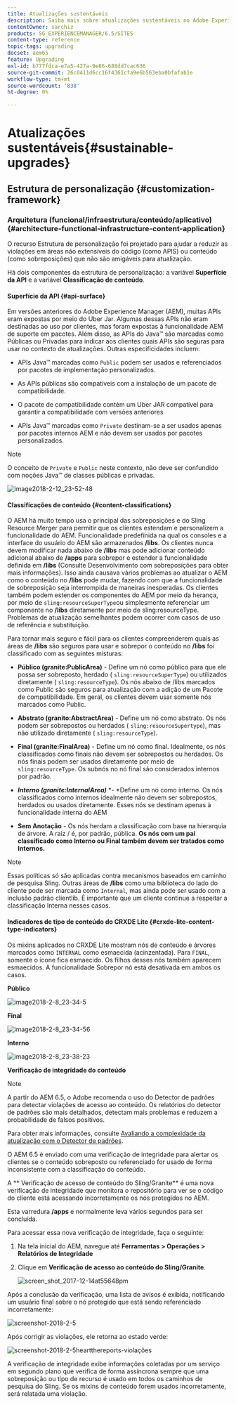 ```yaml
---
title: Atualizações sustentáveis
description: Saiba mais sobre atualizações sustentáveis no Adobe Experience Manager 6.4.
contentOwner: sarchiz
products: SG_EXPERIENCEMANAGER/6.5/SITES
content-type: reference
topic-tags: upgrading
docset: aem65
feature: Upgrading
exl-id: b777fdca-e7a5-427a-9e86-688dd7cac636
source-git-commit: 26c0411d6cc16f4361cfa9e6b563eba0bfafab1e
workflow-type: tm+mt
source-wordcount: '838'
ht-degree: 0%

---
```


# Atualizações sustentáveis{#sustainable-upgrades}

## Estrutura de personalização {#customization-framework}

### Arquitetura (funcional/infraestrutura/conteúdo/aplicativo)  {#architecture-functional-infrastructure-content-application}

O recurso Estrutura de personalização foi projetado para ajudar a reduzir as violações em áreas não extensíveis do código (como APIS) ou conteúdo (como sobreposições) que não são amigáveis para atualização.

Há dois componentes da estrutura de personalização: a variável **Superfície da API** e a variável **Classificação de conteúdo**.

#### Superfície da API {#api-surface}

Em versões anteriores do Adobe Experience Manager (AEM), muitas APIs eram expostas por meio do Uber Jar. Algumas dessas APIs não eram destinadas ao uso por clientes, mas foram expostas à funcionalidade AEM de suporte em pacotes. Além disso, as APIs do Java™ são marcadas como Públicas ou Privadas para indicar aos clientes quais APIs são seguras para usar no contexto de atualizações. Outras especificidades incluem:

* APIs Java™ marcadas como `Public` podem ser usados e referenciados por pacotes de implementação personalizados.

* As APIs públicas são compatíveis com a instalação de um pacote de compatibilidade.
* O pacote de compatibilidade contém um Uber JAR compatível para garantir a compatibilidade com versões anteriores
* APIs Java™ marcadas como `Private` destinam-se a ser usados apenas por pacotes internos AEM e não devem ser usados por pacotes personalizados.

>[!NOTE]
>
>O conceito de `Private` e `Public` neste contexto, não deve ser confundido com noções Java™ de classes públicas e privadas.

![image2018-2-12_23-52-48](assets/image2018-2-12_23-52-48.png)

#### Classificações de conteúdo {#content-classifications}

O AEM há muito tempo usa o principal das sobreposições e do Sling Resource Merger para permitir que os clientes estendam e personalizem a funcionalidade do AEM. Funcionalidade predefinida na qual os consoles e a interface do usuário do AEM são armazenados **/libs**. Os clientes nunca devem modificar nada abaixo de **/libs** mas pode adicionar conteúdo adicional abaixo de **/apps** para sobrepor e estender a funcionalidade definida em **/libs** (Consulte Desenvolvimento com sobreposições para obter mais informações). Isso ainda causava vários problemas ao atualizar o AEM como o conteúdo no **/libs** pode mudar, fazendo com que a funcionalidade de sobreposição seja interrompida de maneiras inesperadas. Os clientes também podem estender os componentes do AEM por meio da herança, por meio de `sling:resourceSuperType`ou simplesmente referenciar um componente no **/libs** diretamente por meio de sling:resourceType. Problemas de atualização semelhantes podem ocorrer com casos de uso de referência e substituição.

Para tornar mais seguro e fácil para os clientes compreenderem quais as áreas de **/libs** são seguros para usar e sobrepor o conteúdo no **/libs** foi classificado com as seguintes misturas:

* **Público (granite:PublicArea)** - Define um nó como público para que ele possa ser sobreposto, herdado ( `sling:resourceSuperType`) ou utilizados diretamente ( `sling:resourceType`). Os nós abaixo de /libs marcados como Public são seguros para atualização com a adição de um Pacote de compatibilidade. Em geral, os clientes devem usar somente nós marcados como Public.

* **Abstrato (granito:AbstractArea)** - Define um nó como abstrato. Os nós podem ser sobrepostos ou herdados ( `sling:resourceSupertype`), mas não utilizado diretamente ( `sling:resourceType`).

* **Final (granite:FinalArea)** - Define um nó como final. Idealmente, os nós classificados como finais não devem ser sobrepostos ou herdados. Os nós finais podem ser usados diretamente por meio de `sling:resourceType`. Os subnós no nó final são considerados internos por padrão.

* ***Interno (granite:InternalArea)*** *- *Define um nó como interno. Os nós classificados como internos idealmente não devem ser sobrepostos, herdados ou usados diretamente. Esses nós se destinam apenas à funcionalidade interna do AEM

* **Sem Anotação** - Os nós herdam a classificação com base na hierarquia de árvore. A raiz / é, por padrão, pública. **Os nós com um pai classificado como Interno ou Final também devem ser tratados como Internos.**

>[!NOTE]
>
Essas políticas só são aplicadas contra mecanismos baseados em caminho de pesquisa Sling. Outras áreas de **/libs** como uma biblioteca do lado do cliente pode ser marcada como `Internal`, mas ainda pode ser usado com a inclusão padrão clientlib. É importante que um cliente continue a respeitar a classificação Interna nesses casos.

#### Indicadores de tipo de conteúdo do CRXDE Lite {#crxde-lite-content-type-indicators}

Os mixins aplicados no CRXDE Lite mostram nós de conteúdo e árvores marcados como `INTERNAL` como esmaecida (acinzentada). Para `FINAL`, somente o ícone fica esmaecido. Os filhos desses nós também aparecem esmaecidos. A funcionalidade Sobrepor nó está desativada em ambos os casos.

**Público**

![image2018-2-8_23-34-5](assets/image2018-2-8_23-34-5.png)

**Final**

![image2018-2-8_23-34-56](assets/image2018-2-8_23-34-56.png)

**Interno**

![image2018-2-8_23-38-23](assets/image2018-2-8_23-38-23.png)

**Verificação de integridade do conteúdo**

>[!NOTE]
>
A partir do AEM 6.5, o Adobe recomenda o uso do Detector de padrões para detectar violações de acesso ao conteúdo. Os relatórios do detector de padrões são mais detalhados, detectam mais problemas e reduzem a probabilidade de falsos positivos.
>
Para obter mais informações, consulte [Avaliando a complexidade da atualização com o Detector de padrões](/help/sites-deploying/pattern-detector.md).

O AEM 6.5 é enviado com uma verificação de integridade para alertar os clientes se o conteúdo sobreposto ou referenciado for usado de forma inconsistente com a classificação do conteúdo.

A ** Verificação de acesso de conteúdo do Sling/Granite** é uma nova verificação de integridade que monitora o repositório para ver se o código do cliente está acessando incorretamente os nós protegidos no AEM.

Esta varredura **/apps** e normalmente leva vários segundos para ser concluída.

Para acessar essa nova verificação de integridade, faça o seguinte:

1. Na tela inicial do AEM, navegue até **Ferramentas > Operações > Relatórios de Integridade**
1. Clique em **Verificação de acesso ao conteúdo do Sling/Granite**.

   ![screen_shot_2017-12-14at55648pm](assets/screen_shot_2017-12-14at55648pm.png)

Após a conclusão da verificação, uma lista de avisos é exibida, notificando um usuário final sobre o nó protegido que está sendo referenciado incorretamente:

![screenshot-2018-2-5](assets/screenshot-2018-2-5healthreports.png)

Após corrigir as violações, ele retorna ao estado verde:

![screenshot-2018-2-5heartthereports-violações](assets/screenshot-2018-2-5healthreports-violations.png)

A verificação de integridade exibe informações coletadas por um serviço em segundo plano que verifica de forma assíncrona sempre que uma sobreposição ou tipo de recurso é usado em todos os caminhos de pesquisa do Sling. Se os mixins de conteúdo forem usados incorretamente, será relatada uma violação.
